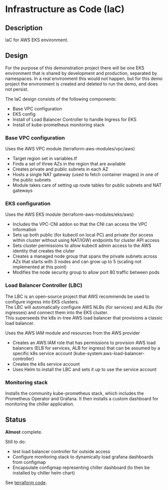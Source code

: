 # Infrastructure as Code (IaC)
## Description
IaC for AWS EKS environment.
## Design
For the purpose of this demonstration project there will be one EKS environment that is shared by development and production, separated by namespaces.
In a real environment this would not happen, but for this demo project the 
environment is created and deleted to run the demo, and does not persist.

The IaC design consists of the following components:
- Base VPC configuration
- EKS config
- Install of Load Balancer Controller to handle Ingress for EKS
- Install of kube-prometheus monitoring stack

### Base VPC configuration
Uses the AWS VPC module (terraform-aws-modules/vpc/aws)
- Target region set in variables.tf
- Finds a set of three AZs in the region that are available
- Creates private and public subnets in each AZ
- Hosts a single NAT gateway (used to fetch container images) in one of the public subnets
- Module takes care of setting up route tables for public subnets and NAT gateways

### EKS configuration
Uses the AWS EKS module (terraform-aws-modules/eks/aws)
- Includes the VPC-CNI addon so that the CNI can access the VPC information
- Sets up both public (for kubectl on local PC) and private (for access within cluster without using NAT/IGW) endpoints for cluster API access
- Sets cluster permissions to allow kubectl admin access to the AWS identity that creates the cluter
- Creates a managed node group that spans the private subnets across AZs that starts with 3 nodes and can grow up to 5 (scaling not implemented at this point)
- Modifies the node security group to allow port 80 traffic between pods

### Load Balancer Controller (LBC)
The LBC is an open-source project that AWS recommends be used to configure ingress into EKS clusters.  
The LBC will automatically configure AWS NLBs (for services) and ALBs (for ingresses) and connect them into the EKS cluster.  
This superseeds the k8s in-tree AWS load balancer that provisions a classic load balancer.

Uses the AWS IAM module and resources from the AWS provider
- Creates an AWS IAM role that has permissions to provision AWS load balancers (ELB for services, ALB for ingress) that can be assumed by a specific k8s service account (kube-system:aws-load-balancer-controller)
- Creates the k8s service account
- Uses Helm to install the LBC and sets it up to use the service account

### Monitoring stack
Installs the community kube-prometheus stack, which includes the Prometheus Operator and Grafana.
It then installs a custom dashboard for monitoring the chiller application.

## Status
**Almost** complete.

Still to do:
- test load balancer controller for outside access
- Configure monitoring stack to dynamically load grafana dashboards from configmap
- Encapsulate configmap representing chiller dashboard (to then be installed by chiller helm chart)

See [terraform code](https://github.com/lago-morph/chiller-iac/tree/main/exp/aws).

